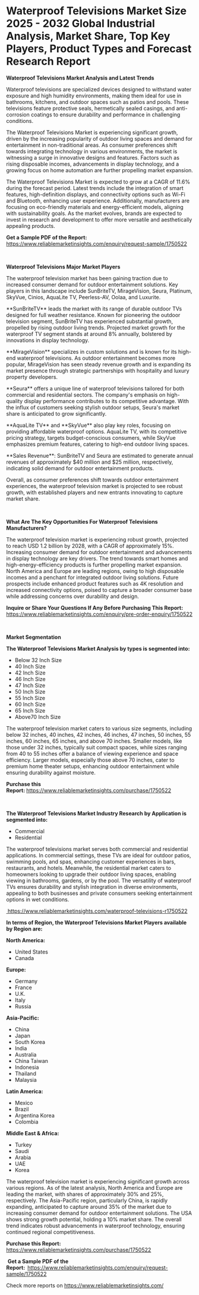 <p><h1>Waterproof Televisions Market Size 2025 - 2032 Global Industrial Analysis, Market Share, Top Key Players, Product Types and Forecast Research Report</h1></p><p><strong>Waterproof Televisions Market Analysis and Latest Trends</strong></p>
<p><p>Waterproof televisions are specialized devices designed to withstand water exposure and high humidity environments, making them ideal for use in bathrooms, kitchens, and outdoor spaces such as patios and pools. These televisions feature protective seals, hermetically sealed casings, and anti-corrosion coatings to ensure durability and performance in challenging conditions.</p><p>The Waterproof Televisions Market is experiencing significant growth, driven by the increasing popularity of outdoor living spaces and demand for entertainment in non-traditional areas. As consumer preferences shift towards integrating technology in various environments, the market is witnessing a surge in innovative designs and features. Factors such as rising disposable incomes, advancements in display technology, and a growing focus on home automation are further propelling market expansion.</p><p>The Waterproof Televisions Market is expected to grow at a CAGR of 11.6% during the forecast period. Latest trends include the integration of smart features, high-definition displays, and connectivity options such as Wi-Fi and Bluetooth, enhancing user experience. Additionally, manufacturers are focusing on eco-friendly materials and energy-efficient models, aligning with sustainability goals. As the market evolves, brands are expected to invest in research and development to offer more versatile and aesthetically appealing products.</p></p>
<p><strong>Get a Sample PDF of the Report:&nbsp;</strong> <a href="https://www.reliablemarketinsights.com/enquiry/request-sample/1750522?utm_campaign=2176&utm_medium=2&utm_source=Github&utm_content=ia&utm_term=07022025&utm_id=waterproof-televisions">https://www.reliablemarketinsights.com/enquiry/request-sample/1750522</a></p>
<p>&nbsp;</p>
<p><strong>Waterproof Televisions Major Market Players</strong></p>
<p><p>The waterproof television market has been gaining traction due to increased consumer demand for outdoor entertainment solutions. Key players in this landscape include SunBriteTV, MirageVision, Seura, Platinum, SkyVue, Cinios, AquaLite TV, Peerless-AV, Oolaa, and Luxurite. </p><p>**SunBriteTV** leads the market with its range of durable outdoor TVs designed for full weather resistance. Known for pioneering the outdoor television segment, SunBriteTV has experienced substantial growth, propelled by rising outdoor living trends. Projected market growth for the waterproof TV segment stands at around 8% annually, bolstered by innovations in display technology.</p><p>**MirageVision** specializes in custom solutions and is known for its high-end waterproof televisions. As outdoor entertainment becomes more popular, MirageVision has seen steady revenue growth and is expanding its market presence through strategic partnerships with hospitality and luxury property developers.</p><p>**Seura** offers a unique line of waterproof televisions tailored for both commercial and residential sectors. The company's emphasis on high-quality display performance contributes to its competitive advantage. With the influx of customers seeking stylish outdoor setups, Seura's market share is anticipated to grow significantly.</p><p>**AquaLite TV** and **SkyVue** also play key roles, focusing on providing affordable waterproof options. AquaLite TV, with its competitive pricing strategy, targets budget-conscious consumers, while SkyVue emphasizes premium features, catering to high-end outdoor living spaces.</p><p>**Sales Revenue**: SunBriteTV and Seura are estimated to generate annual revenues of approximately $40 million and $25 million, respectively, indicating solid demand for outdoor entertainment products.</p><p>Overall, as consumer preferences shift towards outdoor entertainment experiences, the waterproof television market is projected to see robust growth, with established players and new entrants innovating to capture market share.</p></p>
<p>&nbsp;</p>
<p><strong>What Are The Key Opportunities For Waterproof Televisions Manufacturers?</strong></p>
<p><p>The waterproof television market is experiencing robust growth, projected to reach USD 1.2 billion by 2028, with a CAGR of approximately 15%. Increasing consumer demand for outdoor entertainment and advancements in display technology are key drivers. The trend towards smart homes and high-energy-efficiency products is further propelling market expansion. North America and Europe are leading regions, owing to high disposable incomes and a penchant for integrated outdoor living solutions. Future prospects include enhanced product features such as 4K resolution and increased connectivity options, poised to capture a broader consumer base while addressing concerns over durability and design.</p></p>
<p><strong>Inquire or Share Your Questions If Any Before Purchasing This Report:</strong> <a href="https://www.reliablemarketinsights.com/enquiry/pre-order-enquiry/1750522?utm_campaign=2176&utm_medium=2&utm_source=Github&utm_content=ia&utm_term=07022025&utm_id=waterproof-televisions">https://www.reliablemarketinsights.com/enquiry/pre-order-enquiry/1750522</a></p>
<p>&nbsp;</p>
<p><strong>Market Segmentation</strong></p>
<p><strong>The Waterproof Televisions Market Analysis by types is segmented into:</strong></p>
<p><ul><li>Below 32 Inch Size</li><li>40 Inch Size</li><li>42 Inch Size</li><li>46 Inch Size</li><li>47 Inch Size</li><li>50 Inch Size</li><li>55 Inch Size</li><li>60 Inch Size</li><li>65 Inch Size</li><li>Above70 Inch Size</li></ul></p>
<p><p>The waterproof television market caters to various size segments, including below 32 inches, 40 inches, 42 inches, 46 inches, 47 inches, 50 inches, 55 inches, 60 inches, 65 inches, and above 70 inches. Smaller models, like those under 32 inches, typically suit compact spaces, while sizes ranging from 40 to 55 inches offer a balance of viewing experience and space efficiency. Larger models, especially those above 70 inches, cater to premium home theater setups, enhancing outdoor entertainment while ensuring durability against moisture.</p></p>
<p><strong>Purchase this Report:&nbsp;</strong><a href="https://www.reliablemarketinsights.com/purchase/1750522?utm_campaign=2176&utm_medium=2&utm_source=Github&utm_content=ia&utm_term=07022025&utm_id=waterproof-televisions">https://www.reliablemarketinsights.com/purchase/1750522</a></p>
<p>&nbsp;</p>
<p><strong>The Waterproof Televisions Market Industry Research by Application is segmented into:</strong></p>
<p><ul><li>Commercial</li><li>Residential</li></ul></p>
<p><p>The waterproof televisions market serves both commercial and residential applications. In commercial settings, these TVs are ideal for outdoor patios, swimming pools, and spas, enhancing customer experiences in bars, restaurants, and hotels. Meanwhile, the residential market caters to homeowners looking to upgrade their outdoor living spaces, enabling viewing in bathrooms, gardens, or by the pool. The versatility of waterproof TVs ensures durability and stylish integration in diverse environments, appealing to both businesses and private consumers seeking entertainment options in wet conditions.</p></p>
<p><a href="https://www.reliablemarketinsights.com/waterproof-televisions-r1750522?utm_campaign=2176&utm_medium=2&utm_source=Github&utm_content=ia&utm_term=07022025&utm_id=waterproof-televisions">&nbsp;https://www.reliablemarketinsights.com/waterproof-televisions-r1750522</a></p>
<p><strong>In terms of Region, the Waterproof Televisions Market Players available by Region are:</strong></p>
<p>
    <p> <strong> North America: </strong>
        <ul>
            <li>United States</li>
            <li>Canada</li>
        </ul>
        </p> 
    <p> <strong> Europe: </strong>
        <ul>
            <li>Germany</li>
            <li>France</li>
            <li>U.K.</li>
            <li>Italy</li>
            <li>Russia</li>
        </ul>
        </p> 
    <p> <strong> Asia-Pacific: </strong>
        <ul>
            <li>China</li>
            <li>Japan</li>
            <li>South Korea</li>
            <li>India</li>
            <li>Australia</li>
            <li>China Taiwan</li>
            <li>Indonesia</li>
            <li>Thailand</li>
            <li>Malaysia</li>
        </ul>
        </p> 
    <p> <strong> Latin America: </strong>
        <ul>
            <li>Mexico</li>
            <li>Brazil</li>
            <li>Argentina Korea</li>
            <li>Colombia</li>
        </ul>
        </p> 
    <p> <strong> Middle East & Africa: </strong>
        <ul>
            <li>Turkey</li>
            <li>Saudi</li>
            <li>Arabia</li>
            <li>UAE</li>
            <li>Korea</li>
        </ul>
    </p>
    </p>
<p><p>The waterproof television market is experiencing significant growth across various regions. As of the latest analysis, North America and Europe are leading the market, with shares of approximately 30% and 25%, respectively. The Asia-Pacific region, particularly China, is rapidly expanding, anticipated to capture around 35% of the market due to increasing consumer demand for outdoor entertainment solutions. The USA shows strong growth potential, holding a 10% market share. The overall trend indicates robust advancements in waterproof technology, ensuring continued regional competitiveness.</p></p>
<p><strong>Purchase this Report: </strong><a href="https://www.reliablemarketinsights.com/purchase/1750522?utm_campaign=2176&utm_medium=2&utm_source=Github&utm_content=ia&utm_term=07022025&utm_id=waterproof-televisions">https://www.reliablemarketinsights.com/purchase/1750522</a></p>
<p>&nbsp;<strong>Get a Sample PDF of the Report:&nbsp;&nbsp;</strong><a href="https://www.reliablemarketinsights.com/enquiry/request-sample/1750522?utm_campaign=2176&utm_medium=2&utm_source=Github&utm_content=ia&utm_term=07022025&utm_id=waterproof-televisions">https://www.reliablemarketinsights.com/enquiry/request-sample/1750522</a></p>
<p><strong></strong></p>
<p>Check more reports on <a href="https://www.reliablemarketinsights.com/?utm_campaign=2176&utm_medium=2&utm_source=Github&utm_content=ia&utm_term=07022025&utm_id=waterproof-televisions">https://www.reliablemarketinsights.com/</a></p>